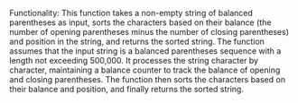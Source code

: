 Functionality: This function takes a non-empty string of balanced parentheses as input, sorts the characters based on their balance (the number of opening parentheses minus the number of closing parentheses) and position in the string, and returns the sorted string. The function assumes that the input string is a balanced parentheses sequence with a length not exceeding 500,000. It processes the string character by character, maintaining a balance counter to track the balance of opening and closing parentheses. The function then sorts the characters based on their balance and position, and finally returns the sorted string.